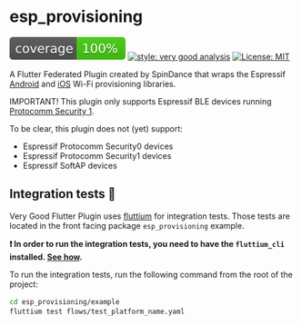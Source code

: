 # esp_provisioning

![coverage][coverage_badge]
[![style: very good analysis][very_good_analysis_badge]][very_good_analysis_link]
[![License: MIT][license_badge]][license_link]

A Flutter Federated Plugin created by SpinDance that wraps the Espressif [Android](https://github.com/espressif/esp-idf-provisioning-android) and [iOS](https://github.com/espressif/esp-idf-provisioning-ios) Wi-Fi provisioning libraries.

IMPORTANT!
This plugin only supports Espressif BLE devices running [Protocomm Security 1](https://docs.espressif.com/projects/esp-idf/en/stable/esp32/api-reference/provisioning/protocomm.html).

To be clear, this plugin does not (yet) support:

- Espressif Protocomm Security0 devices
- Espressif Protocomm Security1 devices
- Espressif SoftAP devices

## Integration tests 🧪

Very Good Flutter Plugin uses [fluttium][fluttium_link] for integration tests. Those tests are located
in the front facing package `esp_provisioning` example.

**❗ In order to run the integration tests, you need to have the `fluttium_cli` installed. [See how][fluttium_install].**

To run the integration tests, run the following command from the root of the project:

```sh
cd esp_provisioning/example
fluttium test flows/test_platform_name.yaml
```

[coverage_badge]: esp_provisioning/coverage_badge.svg
[license_badge]: https://img.shields.io/badge/license-MIT-blue.svg
[license_link]: https://opensource.org/licenses/MIT
[very_good_analysis_badge]: https://img.shields.io/badge/style-very_good_analysis-B22C89.svg
[very_good_analysis_link]: https://pub.dev/packages/very_good_analysis
[fluttium_link]: https://fluttium.dev/
[fluttium_install]: https://fluttium.dev/docs/getting-started/installing-cli
